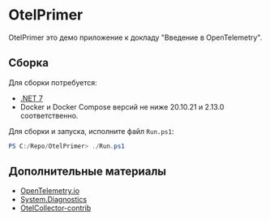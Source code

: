 # OtelPrimer

OtelPrimer это демо приложение к докладу "Введение в OpenTelemetry".

## Сборка
Для сборки потребуется:
+ [.NET 7](https://dotnet.microsoft.com/en-us/download/dotnet/7.0)
+ Docker и Docker Compose версий не ниже 20.10.21 и 2.13.0 соответственно.

Для сборки и запуска, исполните файл `Run.ps1`:

```powershell
PS C:/Repo/OtelPrimer> ./Run.ps1
```

## Дополнительные материалы 
+ [OpenTelemetry.io](https://opentelemetry.io/)
+ [System.Diagnostics](https://learn.microsoft.com/en-us/dotnet/api/system.diagnostics?view=net-7.0)
+ [OtelCollector-contrib](https://github.com/open-telemetry/opentelemetry-collector-contrib)
